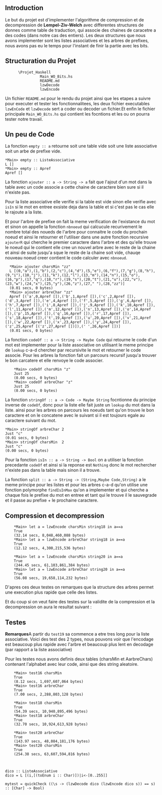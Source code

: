 ## Introduction

  Le but du projet est d'implementer l'algorithme de compression et de decompression de **Lempel-Ziv-Welch** avec differentes structures de donnes comme table de traduction, qui associe des chaines de caracetre a des codes (dans notre cas des entiers).
  Les deux structures que nous avons implementer sont les listes associatives et les arbres de prefixes, nous avons pas eu le temps pour l'instant de finir la partie avec les bits.

## Structuration du Projet

          \Projet_Haskell
                    Main_WO_Bits.hs
                    README.md
                    lzwDecode
                    lzwEncode
                    
  Un fichier `README.md` pour le rendu du projet ainsi que les etapes a suivre pour executer et tester les fonctionnalitees, les deux fichier executables `lzwEnCode` et `lzwDecode` sert a coder ou decoder un fichier.Et enfin le fichier principale `Main_WO_Bits.hs` qui contient les focntions et les ou on pourra tester notre travail.

## Un peu de Code

La fonction `empty :: a` retourne soit une table vide soit une liste associative soit un arbe de prefixe vide.

    *Main> empty :: ListeAssociative 
    L []
    *Main> empty :: Apref 
    Apref []

La fonction `ajouter :: a -> String -> a` fait que l'ajout d'un mot dans la table avec un code associe a cette chaine de caractere bien sure si il n'existe pas.

  Pour la liste associative elle verifie si la table est vide sinon elle verifie avec `isIn` si le mot en entree exsiste deja dans la table et si c'est pas le cas elle le rajoute a la liste.
  
  Et pour l'arbre de prefixe on fait la meme verification de l'existance du mot et sinon  on appelle la fonction `nbnoeud` qui calcucule recurivement le nombre total des noueds de l'arbre pour connaitre le code du prochain noeud et ainsi le retourner et l'utiliser dans une autre fonction recursive `ajouterR` qui cherche le premier caractere dans l'arbre et des qu'elle trouve le noeud qui le contient elle cree un nouvel arbre avec le reste de la chaine et ainsi de suite jusqu'a sque le reste de la chaine soit vide, chauqe nouveau noeud creer contient le code calculer avec `nbnoeud`. 
  
      *Main> ajouter charsMin "zz"
      L [(0,"a"),(1,"b"),(2,"c"),(4,"d"),(5,"e"),(6,"f"),(7,"g"),(8,"h"),(9,"i"),(10,"j"),(11,"k"),(12,"l"),(13,"m"),(14,"n"),(15,"o"),(16,"p"),(17,"q"),(18,"r"),(19,"s"),(20,"t"),(21,"u"),(22,"v"),(23,"w"),(24,"x"),(25,"y"),(26,"z"),(27," "),(28,"zz")]
      (0.01 secs, 0 bytes)
      *Main> ajouter arbreChar "zz"
      Apref [('a',0,Apref []),('b',1,Apref []),('c',2,Apref []),('d',3,Apref []),('e',4,Apref []),('f',5,Apref []),('g',6,Apref []),('h',7,Apref []),('i',8,Apref []),('j',9,Apref []),('k',10,Apref []),('l',11,Apref []),('m',12,Apref []),('n',13,Apref []),('o',14,Apref []),('p',15,Apref []),('q',16,Apref []),('r',17,Apref []),('s',18,Apref []),('t',19,Apref []),('u',20,Apref []),('v',21,Apref []),('w',22,Apref []),('x',23,Apref []),('y',24,Apref []),('z',25,Apref [('z',27,Apref [])]),(' ',26,Apref [])]
      (0.01 secs, 0 bytes)

La fonction `codeOf :: a -> String -> Maybe Code` qui retourne le code d'un mot est implementer pour la liste associative on utilisant le meme principe de `lookup` c-a-d chercher par recursivite le mot et retourner le code associe. Pour les arbres la fonction fait un parcours recursif jusqu'a trouver le bon carcatere et elle renvoye le code associer.

        *Main> codeOf charsMin "z"
        Just 25
        (0.00 secs, 0 bytes)
        *Main> codeOf arbreChar "z"
        Just 25
        (0.00 secs, 0 bytes)

La fonction `stringOf :: a -> Code -> Maybe String` focntionne du principe inverse de `codeOf`, donc pour la liste elle fait juste un `lookup` du mot dans la liste. ainsi pour les arbres on parcours les noeuds tant qu'on trouve le bon caractere et on le concatene avec le suivant si il est toujours egale au caractere suivant du mot.

    *Main> stringOf arbreChar 2
    Just "c"
    (0.01 secs, 0 bytes)
    *Main> stringOf charsMin  2
    Just "c"
    (0.00 secs, 0 bytes)

Pour la fonction `isIn :: a -> String -> Bool` on a utiliser la fonction precedante `codeOf` et ainsi si la reponse est `Nothing` donc le mot rechercher n'existe pas dans la table mais sinon il a trouve.

La fonction `split :: a -> String -> (String,Maybe Code,String)` a le meme principe pour les listes et pour les arbres c-a-d qu'on utilise une fonction polymorphe `findIsInMax` qu'on a implementer et qui cherche a chaque fois le prefixe du mot en entree et tant qui le trouve il le sauvegrade et il passe au prefixe + le prochaine caractere.

## Compression et decompression

        *Main> let a = lzwEncode charsMin string18 in a==a
        True
        (32.14 secs, 8,048,460,088 bytes)
        *Main> let a = lzwEncode arbreChar string18 in a==a
        True
        (12.12 secs, 4,300,215,536 bytes)

        *Main> let a = lzwEncode charsMin string20 in a==a
        True
        (244.45 secs, 61,103,861,384 bytes)
        *Main> let a = lzwEncode arbreChar string20 in a==a
        True
        (56.08 secs, 19,658,114,232 bytes)

D'apres ces deux testes on remarques que la structure des arbres permet une execution plus rapide que celle des listes.

Et du coup si on veut faire des testes sur la validite de la compression et la decompression on aura le resultat suivant :



## Testes

**Remarques**A partir du `test19` sa commence a etre tres long pour la liste associative.
Voici des test des 2 types, nous pouvons voir que l'encodage est beaucoup plus rapide avec l'arbre et beaucoup plus lent en decodage (par rapport a la liste associative)

Pour les testes nous avons definis deux tables (charsMin et AarbreChars) contenant l'alphabet avec leur code, ainsi que des string aleatoire.



        *Main> test16 charsMin 
        True
        (8.12 secs, 1,697,607,064 bytes)
        *Main> test16 arbreChar
        True
        (7.00 secs, 2,288,803,128 bytes)
        
        *Main> test18 charsMin
        True
        (54.39 secs, 10,940,895,496 bytes)
        *Main> test18 arbreChar
        True
        (32.70 secs, 10,924,613,928 bytes)
        
        *Main> test20 arbreChar
        True
        (143.97 secs, 48,084,181,176 bytes)
        *Main> test20 charsMin
        True
        (254.38 secs, 63,607,594,816 bytes)



    dico :: ListeAssociative
    dico = L [(i,[(toEnum i :: Char)])|i<-[0..255]]

    mytest = quickCheck ((\s -> (lzwDecode dico (lzwEncode dico s)) == s) :: [Char] -> Bool)
